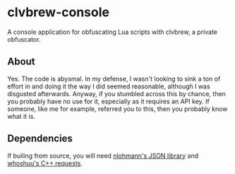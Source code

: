 # clvbrew-console
A console application for obfuscating Lua scripts with clvbrew, a private obfuscator.

## About
Yes. The code is abysmal. In my defense, I wasn't looking to sink a ton of effort in and doing it the way I did seemed reasonable, although I was disgusted afterwards. Anyway, if you stumbled across this by chance, then you probably have no use for it, especially as it requires an API key. If someone, like me for example, referred you to this, then you probably know what it is.

## Dependencies
If builing from source, you will need [nlohmann's JSON library](https://github.com/nlohmann/json) and [whoshuu's C++ requests](https://github.com/whoshuu/cpr).
